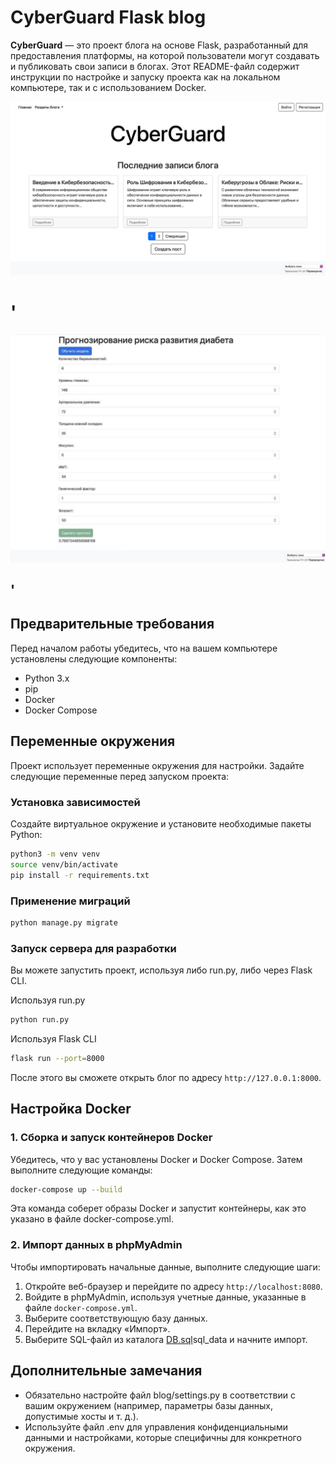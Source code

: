 # CyberGuard Flask blog


**CyberGuard** — это проект блога на основе Flask, разработанный для предоставления платформы, на которой пользователи могут создавать и публиковать свои записи в блогах. Этот README-файл содержит инструкции по настройке и запуску проекта как на локальном компьютере, так и с использованием Docker.


![img.png](README/readme1.jpg)
# '
![img_1.png](README/readme3.jpg)
## '
## Предварительные требования

Перед началом работы убедитесь, что на вашем компьютере установлены следующие компоненты:

- Python 3.x
- pip
- Docker
- Docker Compose

## Переменные окружения

Проект использует переменные окружения для настройки. Задайте следующие переменные перед запуском проекта:

### Установка зависимостей

Создайте виртуальное окружение и установите необходимые пакеты Python:

```sh
python3 -m venv venv
source venv/bin/activate
pip install -r requirements.txt
```

### Применение миграций

```sh
python manage.py migrate
```

### Запуск сервера для разработки

Вы можете запустить проект, используя либо run.py, либо через Flask CLI.

Используя run.py

```sh
python run.py
```

Используя Flask CLI

```sh
flask run --port=8000
```

После этого вы сможете открыть блог по адресу `http://127.0.0.1:8000`.

## Настройка Docker

### 1. Сборка и запуск контейнеров Docker

Убедитесь, что у вас установлены Docker и Docker Compose. Затем выполните следующие команды:

```sh
docker-compose up --build
```

Эта команда соберет образы Docker и запустит контейнеры, как это указано в файле docker-compose.yml.

### 2. Импорт данных в phpMyAdmin

Чтобы импортировать начальные данные, выполните следующие шаги:

1. Откройте веб-браузер и перейдите по адресу `http://localhost:8080`.
2. Войдите в phpMyAdmin, используя учетные данные, указанные в файле `docker-compose.yml`.
3. Выберите соответствующую базу данных.
4. Перейдите на вкладку «Импорт».
5. Выберите SQL-файл из каталога [DB.sql](..%2FDB.sql)sql_data и начните импорт.


## Дополнительные замечания

- Обязательно настройте файл blog/settings.py в соответствии с вашим окружением (например, параметры базы данных, допустимые хосты и т. д.).
- Используйте файл .env для управления конфиденциальными данными и настройками, которые специфичны для конкретного окружения.

